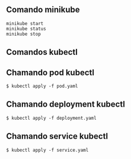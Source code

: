
## Comando minikube
```
minikube start
minikube status
minikube stop 
```  
## Comandos kubectl

## Chamando pod kubectl
```
$ kubectl apply -f pod.yaml
```
## Chamando deployment kubectl
```
$ kubectl apply -f deployment.yaml
```
## Chamando service kubectl
```
$ kubectl apply -f service.yaml
```
